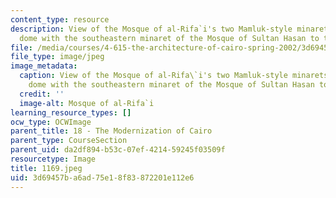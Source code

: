 ```yaml
---
content_type: resource
description: View of the Mosque of al-Rifa`i's two Mamluk-style minarets and entrance
  dome with the southeastern minaret of the Mosque of Sultan Hasan to the right.
file: /media/courses/4-615-the-architecture-of-cairo-spring-2002/3d69457ba6ad75e18f83872201e112e6_1169.jpeg
file_type: image/jpeg
image_metadata:
  caption: View of the Mosque of al-Rifa\`i's two Mamluk-style minarets and entrance
    dome with the southeastern minaret of the Mosque of Sultan Hasan to the right.
  credit: ''
  image-alt: Mosque of al-Rifa`i
learning_resource_types: []
ocw_type: OCWImage
parent_title: 18 - The Modernization of Cairo
parent_type: CourseSection
parent_uid: da2df894-b53c-07ef-4214-59245f03509f
resourcetype: Image
title: 1169.jpeg
uid: 3d69457b-a6ad-75e1-8f83-872201e112e6
---
```


